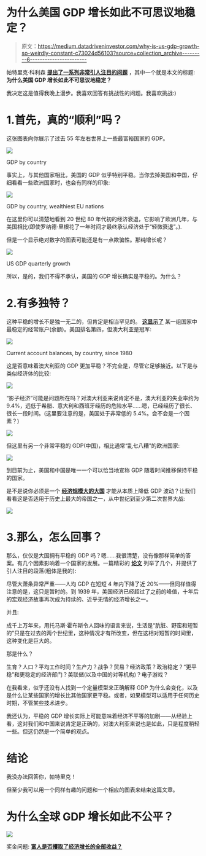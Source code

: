 # 为什么美国 GDP 增长如此不可思议地稳定？

> 原文：<https://medium.datadriveninvestor.com/why-is-us-gdp-growth-so-weirdly-constant-c73024d56103?source=collection_archive---------6----------------------->

帕特里克·科利森 [**提出了一系列非常引人注目的问题**](https://patrickcollison.com/questions) ，其中一个就是本文的标题:**为什么美国 GDP 增长如此不可思议地稳定？**

我决定这是值得我晚上漫步。我喜欢回答有挑战性的问题。我喜欢挑战:)

# 1.首先，真的“顺利”吗？

这张图表向你展示了过去 55 年左右世界上一些最富裕国家的 GDP。

![](img/927dab3264c2c972d9495ec7b7e2fe9a.png)

GDP by country

事实上，与其他国家相比，美国的 GDP 似乎特别平稳。当你去掉美国和中国，仔细看看一些欧洲国家时，也会有同样的印象:

![](img/305a2d954ac4992894b7571a722cb2d1.png)

GDP by country, wealthiest EU nations

在这里你可以清楚地看到 20 世纪 80 年代初的经济衰退，它影响了欧洲几年，与美国相比(即使罗纳德·里根花了一年时间才最终承认经济处于“轻微衰退”。).

但是一个显示绝对数字的图表可能还是有一点欺骗性。那纯增长呢？

![](img/1f94e42ff80057ee2c5a9fb42454ab3a.png)

US GDP quarterly growth

所以，是的，我们不得不承认，美国的 GDP 增长确实是平稳的。为什么？

# 2.有多独特？

这种平稳的增长不是独一无二的，但肯定是相当罕见的。 [**这显示了**](https://croakingcassandra.com/2015/06/03/515/) 某一组国家中最稳定的经常账户(余额)。美国排名第四，但澳大利亚是冠军:

![](img/898b07aecfd8d4f97421becee55a98b1.png)

Current account balances, by country, since 1980

这是否意味着澳大利亚的 GDP 更加平稳？不完全是，尽管它足够接近。以下是与类似经济体的比较:

![](img/518bd51d1b5151f00454953e8ce5ffbc.png)

“影子经济”可能是问题所在吗？对澳大利亚来说肯定不是，澳大利亚的失业率约为 9.4%，远低于希腊、意大利和西班牙经历的危险水平……嗯，已经经历了很长、很长一段时间。(这里要注意的是，美国处于非常低的 5.4%。会不会是一个因素？)

![](img/770c5be1006693fa316ac73853e91996.png)

但这里有另一个非常平稳的 GDP(中国)，相比通常“乱七八糟”的欧洲国家:

![](img/75f15292a1b0a4fa5eced44443d6de17.png)

到目前为止，美国和中国是唯一一个可以恰当地宣称 GDP 随着时间推移保持平稳的国家。

是不是说你必须是一个 [**经济规模大的大国**](http://hubertpaul.free.fr/Country_Size.pdf) 才能从本质上降低 GDP 波动？让我们看看这是否适用于历史上最大的帝国之一，从中世纪到至少第二次世界大战:

![](img/cf52ee9a462c0c707ff6005270cb97cf.png)

# 3.那么，怎么回事？

那么，仅仅是大国拥有平稳的 GDP 吗？嗯……我很清楚，没有像那样简单的答案。有几个因素影响着一个国家的发展。一篇精彩的 [**论文**](https://web.stanford.edu/~chadj/facts.pdf) 列举了几个，并提供了引人注目的段落(粗体是我的):

尽管大萧条异常严重——人均 GDP 在短短 4 年内下降了近 20%——但同样值得注意的是，这只是暂时的。到 1939 年，美国经济已经超过了之前的峰值，十年后的宏观经济故事再次成为持续的、近乎无情的经济增长之一。

并且:

成千上万年来，用托马斯·霍布斯令人回味的语言来说，生活是“肮脏、野蛮和短暂的”只是在过去的两个世纪里，这种情况才有所改变，但在这相对短暂的时间里，这种变化是巨大的。

那是什么？

生育？人口？平均工作时间？生产力？战争？贸易？经济政策？政治稳定？“更平稳”和更稳定的经济部门？美联储(以及中国的对等机构)？电子游戏？

在我看来，似乎还没有人找到一个定量模型来正确解释 GDP 为什么会变化，以及是什么让某些国家的增长比其他国家更平稳。或者，如果模型可以适用于任何历史时期，不管某些技术进步。

我还认为，平稳的 GDP 增长实际上可能意味着经济不平等的加剧——从经验上看，这对我们和中国来说肯定是正确的，对澳大利亚来说也是如此，只是程度稍轻一些。但这仍然是一个简单的观点。

# 结论

我没办法回答你，帕特里克！

但至少我可以用一个同样有趣的问题和一个相应的图表来结束这篇文章。

# 为什么全球 GDP 增长如此不公平？

![](img/a1c2a6cd3267f149d1d4fa026b494102.png)

奖金问题: [**富人是否攫取了经济增长的全部收益？**](https://medium.com/@russroberts/do-the-rich-capture-all-the-gains-from-economic-growth-c96d93101f9c)